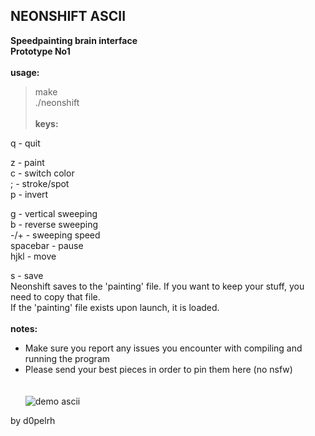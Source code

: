 ## NEONSHIFT ASCII
**Speedpainting brain interface**\
**Prototype No1**
\
\
**usage:**
> make\
> ./neonshift
\
\
**keys:**

q - quit

z - paint\
c - switch color\
; - stroke/spot\
p - invert

g - vertical sweeping\
b - reverse sweeping\
-/+ - sweeping speed\
spacebar - pause\
hjkl - move

s - save\
Neonshift saves to the 'painting' file. If you want to keep your stuff, you need to copy that file.\
If the 'painting' file exists upon launch, it is loaded.
\
\
**notes:**
- Make sure you report any issues you encounter with compiling and running the program
- Please send your best pieces in order to pin them here (no nsfw)
\
\
\
![demo ascii](https://raw.githubusercontent.com/d0pelrh/neonshift/main/demo_ascii.png)

by d0pelrh
